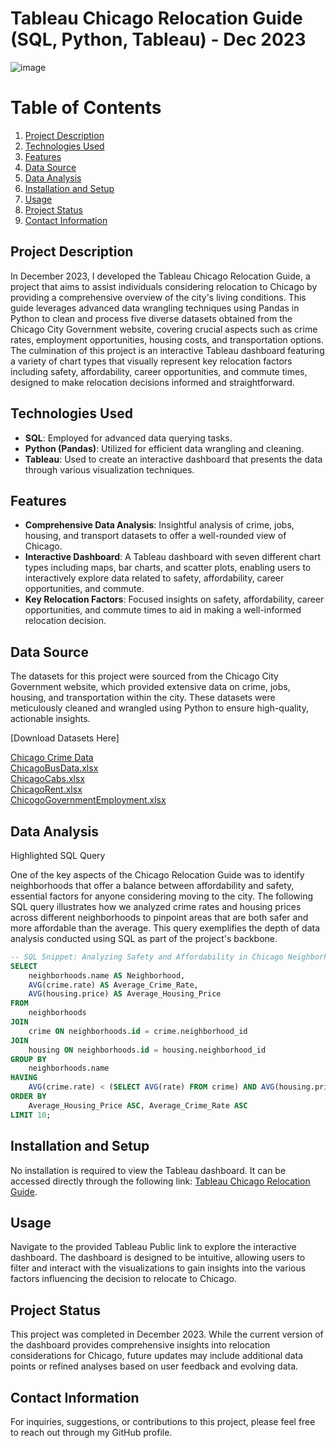 # Tableau Chicago Relocation Guide (SQL, Python, Tableau) - Dec 2023
![image](https://github.com/omkardabholkar/Tableau-Chicago-Relocation-Guide/assets/163356063/66039df7-d7b8-4b55-bb2b-731720b09f82)  

# Table of Contents
1. [Project Description](#project-description)
2. [Technologies Used](#technologies-used)
3. [Features](#features)
4. [Data Source](#data-source)
5. [Data Analysis](#data-analysis)
6. [Installation and Setup](#installation-and-setup)
7. [Usage](#usage)
8. [Project Status](#project-status)
9. [Contact Information](#contact-information)

## Project Description
In December 2023, I developed the Tableau Chicago Relocation Guide, a project that aims to assist individuals considering relocation to Chicago by providing a comprehensive overview of the city's living conditions. This guide leverages advanced data wrangling techniques using Pandas in Python to clean and process five diverse datasets obtained from the Chicago City Government website, covering crucial aspects such as crime rates, employment opportunities, housing costs, and transportation options. The culmination of this project is an interactive Tableau dashboard featuring a variety of chart types that visually represent key relocation factors including safety, affordability, career opportunities, and commute times, designed to make relocation decisions informed and straightforward.

## Technologies Used
- **SQL**: Employed for advanced data querying tasks.
- **Python (Pandas)**: Utilized for efficient data wrangling and cleaning.
- **Tableau**: Used to create an interactive dashboard that presents the data through various visualization techniques.

## Features
- **Comprehensive Data Analysis**: Insightful analysis of crime, jobs, housing, and transport datasets to offer a well-rounded view of Chicago.
- **Interactive Dashboard**: A Tableau dashboard with seven different chart types including maps, bar charts, and scatter plots, enabling users to interactively explore data related to safety, affordability, career opportunities, and commute.
- **Key Relocation Factors**: Focused insights on safety, affordability, career opportunities, and commute times to aid in making a well-informed relocation decision.

## Data Source
The datasets for this project were sourced from the Chicago City Government website, which provided extensive data on crime, jobs, housing, and transportation within the city. These datasets were meticulously cleaned and wrangled using Python to ensure high-quality, actionable insights.

[Download Datasets Here]

[Chicago Crime Data](https://data.cityofchicago.org/Public-Safety/Crimes-2022/9hwr-2zxp/data)  
[ChicagoBusData.xlsx](https://github.com/omkardabholkar/Tableau-Chicago-Relocation-Guide/files/14620101/ChicagoBusData.xlsx)  
[ChicagoCabs.xlsx](https://github.com/omkardabholkar/Tableau-Chicago-Relocation-Guide/files/14620109/ChicagoCabs.xlsx)  
[ChicagoRent.xlsx](https://github.com/omkardabholkar/Tableau-Chicago-Relocation-Guide/files/14620110/ChicagoRent.xlsx)  
[ChicogoGovernmentEmployment.xlsx](https://github.com/omkardabholkar/Tableau-Chicago-Relocation-Guide/files/14620128/ChicogoGovernmentEmployment.xlsx)

## Data Analysis    
Highlighted SQL Query

One of the key aspects of the Chicago Relocation Guide was to identify neighborhoods that offer a balance between affordability and safety, essential factors for anyone considering moving to the city. The following SQL query illustrates how we analyzed crime rates and housing prices across different neighborhoods to pinpoint areas that are both safer and more affordable than the average. This query exemplifies the depth of data analysis conducted using SQL as part of the project's backbone.

```sql
-- SQL Snippet: Analyzing Safety and Affordability in Chicago Neighborhoods
SELECT 
    neighborhoods.name AS Neighborhood,
    AVG(crime.rate) AS Average_Crime_Rate,
    AVG(housing.price) AS Average_Housing_Price
FROM 
    neighborhoods
JOIN 
    crime ON neighborhoods.id = crime.neighborhood_id
JOIN 
    housing ON neighborhoods.id = housing.neighborhood_id
GROUP BY 
    neighborhoods.name
HAVING 
    AVG(crime.rate) < (SELECT AVG(rate) FROM crime) AND AVG(housing.price) < (SELECT AVG(price) FROM housing)
ORDER BY 
    Average_Housing_Price ASC, Average_Crime_Rate ASC
LIMIT 10;
```

## Installation and Setup
No installation is required to view the Tableau dashboard. It can be accessed directly through the following link: [Tableau Chicago Relocation Guide](https://public.tableau.com/app/profile/omkardabholkar/viz/Chicago_17103078576530/HomePage).

## Usage
Navigate to the provided Tableau Public link to explore the interactive dashboard. The dashboard is designed to be intuitive, allowing users to filter and interact with the visualizations to gain insights into the various factors influencing the decision to relocate to Chicago.

## Project Status
This project was completed in December 2023. While the current version of the dashboard provides comprehensive insights into relocation considerations for Chicago, future updates may include additional data points or refined analyses based on user feedback and evolving data.

## Contact Information
For inquiries, suggestions, or contributions to this project, please feel free to reach out through my GitHub profile.

